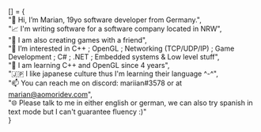 [] = { <br/>
  "👋 Hi, I’m Marian, 19yo software developer from Germany.", <br/>
  "📈 I'm writing software for a software company located in NRW", <br/>
  "👾 I am also creating games with a friend", <br/>
  "👀 I’m interested in C++ ; OpenGL ; Networking (TCP/UDP/IP) ; Game Development ; C# ; .NET ; Embedded systems & Low level stuff", <br/>
  "🌱 I am learning C++ and OpenGL since 4 years", <br/>
  "🇯🇵 I like japanese culture thus I'm learning their language ^-^", <br/>
  "📫 You can reach me on discord: mariian#3578 or at marian@aomoridev.com", <br/>
  "🌐 Please talk to me in either english or german, we can also try spanish in text mode but I can't guarantee fluency :)" <br/>
}
